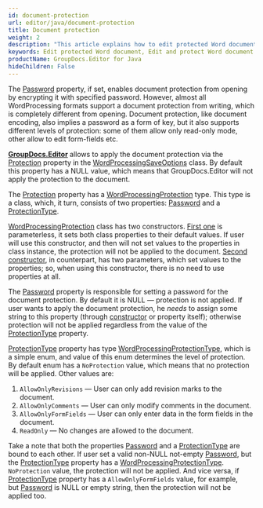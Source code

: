 ```yaml
---
id: document-protection
url: editor/java/document-protection
title: Document protection
weight: 2
description: "This article explains how to edit protected Word document, allow or restrict document editing features like adding comments or filling form fields using GroupDocs.Editor for Java API."
keywords: Edit protected Word document, Edit and protect Word document
productName: GroupDocs.Editor for Java
hideChildren: False
---
```

The [Password](https://apireference.groupdocs.com/editor/java/com.groupdocs.editor.options/wordprocessingsaveoptions/properties/password) property, if set, enables document protection from opening by encrypting it with specified password. However, almost all WordProcessing formats support a document protection from writing, which is completely different from opening. Document protection, like document encoding, also implies a password as a form of key, but it also supports different levels of protection: some of them allow only read-only mode, other allow to edit form-fields etc.

[**GroupDocs.Editor**](https://products.groupdocs.com/editor/java) allows to apply the document protection via the [Protection](https://apireference.groupdocs.com/editor/java/com.groupdocs.editor.options/wordprocessingsaveoptions/properties/protection) property in the [WordProcessingSaveOptions](https://apireference.groupdocs.com/editor/java/com.groupdocs.editor.options/wordprocessingsaveoptions) class. By default this property has a NULL value, which means that GroupDocs.Editor will not apply the protection to the document.

The [Protection](https://apireference.groupdocs.com/editor/java/com.groupdocs.editor.options/wordprocessingsaveoptions/properties/protection) property has a [WordProcessingProtection](https://apireference.groupdocs.com/editor/java/com.groupdocs.editor.options/wordprocessingprotection) type. This type is a class, which, it turn, consists of two properties: [Password](https://apireference.groupdocs.com/editor/java/com.groupdocs.editor.options/wordprocessingprotection/properties/password) and a [ProtectionType](https://apireference.groupdocs.com/editor/java/com.groupdocs.editor.options/wordprocessingprotection/properties/protectiontype).

[WordProcessingProtection](https://apireference.groupdocs.com/editor/java/com.groupdocs.editor.options/wordprocessingprotection) class has two constructors. [First one](https://apireference.groupdocs.com/editor/java/com.groupdocs.editor.options/wordprocessingprotection/constructors/main) is parameterless, it sets both class properties to their default values. If user will use this constructor, and then will not set values to the properties in class instance, the protection will not be applied to the document. [Second constructor](https://apireference.groupdocs.com/editor/java/com.groupdocs.editor.options/wordprocessingprotection/constructors/1), in counterpart, has two parameters, which set values to the properties; so, when using this constructor, there is no need to use properties at all.

The [Password](https://apireference.groupdocs.com/editor/java/com.groupdocs.editor.options/wordprocessingprotection/properties/password) property is responsible for setting a password for the document protection. By default it is NULL — protection is not applied. If user wants to apply the document protection, he *needs* to assign some string to this property (through [constructor](https://apireference.groupdocs.com/editor/java/com.groupdocs.editor.options/wordprocessingprotection/constructors/1) or property itself); otherwise protection will not be applied regardless from the value of the [ProtectionType](https://apireference.groupdocs.com/editor/java/com.groupdocs.editor.options/wordprocessingprotection/properties/protectiontype) property.

[ProtectionType](https://apireference.groupdocs.com/editor/java/com.groupdocs.editor.options/wordprocessingprotection/properties/protectiontype) property has type [WordProcessingProtectionType](https://apireference.groupdocs.com/editor/java/com.groupdocs.editor.options/wordprocessingprotectiontype), which is a simple enum, and value of this enum determines the level of protection. By default enum has a `NoProtection` value, which means that no protection will be applied. Other values are:

1.  `AllowOnlyRevisions` — User can only add revision marks to the document.
2.  `AllowOnlyComments` — User can only modify comments in the document.
3.  `AllowOnlyFormFields` — User can only enter data in the form fields in the document.
4.  `ReadOnly` — No changes are allowed to the document.

Take a note that both the properties [Password](https://apireference.groupdocs.com/editor/java/com.groupdocs.editor.options/wordprocessingprotection/properties/password) and a [ProtectionType](https://apireference.groupdocs.com/editor/java/com.groupdocs.editor.options/wordprocessingprotection/properties/protectiontype) are bound to each other. If user set a valid non-NULL not-empty [Password](https://apireference.groupdocs.com/editor/java/com.groupdocs.editor.options/wordprocessingprotection/properties/password), but the [ProtectionType](https://apireference.groupdocs.com/editor/java/com.groupdocs.editor.options/wordprocessingprotection/properties/protectiontype) property has a [WordProcessingProtectionType](https://apireference.groupdocs.com/editor/java/com.groupdocs.editor.options/wordprocessingprotectiontype). `NoProtection` value, the protection will not be applied. And vice versa, if [ProtectionType](https://apireference.groupdocs.com/editor/java/com.groupdocs.editor.options/wordprocessingprotection/properties/protectiontype) property has a `AllowOnlyFormFields` value, for example, but [Password](https://apireference.groupdocs.com/editor/java/com.groupdocs.editor.options/wordprocessingprotection/properties/password) is NULL or empty string, then the protection will not be applied too.
